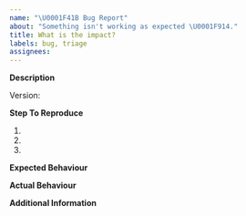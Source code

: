 ```yaml
---
name: "\U0001F41B Bug Report"
about: "Something isn't working as expected \U0001F914."
title: What is the impact?
labels: bug, triage
assignees:
---
```


<!-- Thank you for taking the time to create this bug report. -->
<!-- Please provide as much information as you can. -->

**Description**

Version: 

<!-- A clear and concise description of what the bug is. -->
<!-- Explain the impact that this bug has on you. -->
<!-- Is this preventing you from achieving your goal? -->

**Step To Reproduce**

<!-- Provide a link to a repository if possible. -->

1. 
1. 
1. 

**Expected Behaviour**

<!-- What did you expect to happen? -->

**Actual Behaviour**

<!-- What actually happened? -->

**Additional Information**

<!-- Is there anything else that you tried? -->
<!-- Have you found a workaround? -->
<!-- Do you know of any links to other issues that may be relevant? -->

